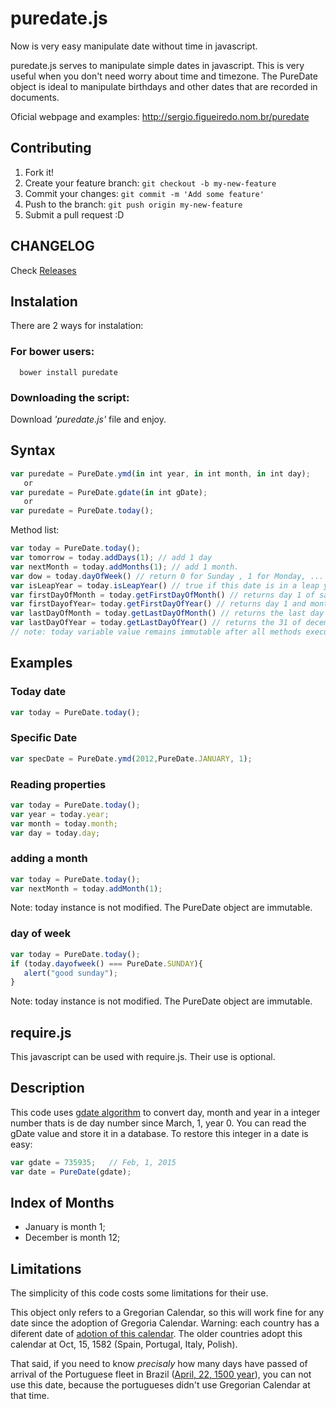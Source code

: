 puredate.js
===========

Now is very easy manipulate date without time in javascript.

puredate.js serves to manipulate simple dates in javascript. This is very useful when you don't need worry about
time and timezone. The PureDate object is ideal to manipulate birthdays and other dates that are recorded in documents.

Oficial webpage and examples: http://sergio.figueiredo.nom.br/puredate

## Contributing

1. Fork it!
2. Create your feature branch: `git checkout -b my-new-feature`
3. Commit your changes: `git commit -m 'Add some feature'`
4. Push to the branch: `git push origin my-new-feature`
5. Submit a pull request :D

## CHANGELOG

Check [Releases](https://github.com/smarcelobr/puredate.js/releases)


Instalation
-----------
There are 2 ways for instalation:

### For bower users:
```
  bower install puredate
```

### Downloading the script:

Download *'puredate.js'* file and enjoy.

Syntax
------

```js
var puredate = PureDate.ymd(in int year, in int month, in int day);
   or
var puredate = PureDate.gdate(in int gDate);
   or
var puredate = PureDate.today();
```

Method list:
```js
var today = PureDate.today();
var tomorrow = today.addDays(1); // add 1 day 
var nextMonth = today.addMonths(1); // add 1 month. 
var dow = today.dayOfWeek() // return 0 for Sunday , 1 for Monday, ... 6 for Saturday
var isLeapYear = today.isLeapYear() // true if this date is in a leap year.
var firstDayOfMonth = today.getFirstDayOfMonth() // returns day 1 of same month and year 
var firstDayofYear= today.getFirstDayOfYear() // returns day 1 and month 1(january) of same year
var lastDayOfMonth = today.getLastDayOfMonth() // returns the last day of month.
var lastDayOfYear = today.getLastDayOfYear() // returns the 31 of december of today's year.
// note: today variable value remains immutable after all methods execution.
```

Examples
--------

### Today date

```js
var today = PureDate.today();
```

### Specific Date

```js
var specDate = PureDate.ymd(2012,PureDate.JANUARY, 1);
```

### Reading properties

```js
var today = PureDate.today();
var year = today.year;
var month = today.month;
var day = today.day;

```

### adding a month

```js
var today = PureDate.today();
var nextMonth = today.addMonth(1);
```
Note: today instance is not modified. The PureDate object are immutable.

### day of week

```js
var today = PureDate.today();
if (today.dayofweek() === PureDate.SUNDAY){
   alert("good sunday");
}
```
Note: today instance is not modified. The PureDate object are immutable.

require.js
----------

This javascript can be used with require.js. Their use is optional.


Description
-----------
This code uses [gdate algorithm][1] to convert day, month and year in a integer number thats is de day number since March, 1, year 0. You can read the gDate value and store it in a database. To restore this integer in a date is easy:
```js
var gdate = 735935;   // Feb, 1, 2015
var date = PureDate(gdate);
```

Index of Months
----------------
- January is month 1;
- December is month 12;

Limitations
-----------
The simplicity of this code costs some limitations for their use.

This object only refers to a Gregorian Calendar, so this will work fine for any date since the adoption of Gregoria Calendar. Warning: each country has a diferent date of [adotion of this calendar][2]. The older countries adopt this calendar at Oct, 15, 1582 (Spain, Portugal, Italy, Polish).

That said, if you need to know _precisaly_ how many days have passed of arrival of the Portuguese fleet in Brazil ([April, 22, 1500 year][4]), you can not use this date, because the portugueses didn't use Gregorian Calendar at that time.

  [1]: http://alcor.concordia.ca/~gpkatch/gdate-algorithm.html "gdate algorithm (Concordia University/CA)"
  [2]: http://en.wikipedia.org/wiki/Adoption_of_the_Gregorian_calendar "Adoption of Gregoria Calendar (wikipedia)"
  [3]: http://en.wikipedia.org/wiki/ISO_8601 "ISO8601 (wikipedia)"
  [4]: http://en.wikipedia.org/wiki/Colonial_Brazil#Discovery_and_early_exploitation "Brazil Discovery"
